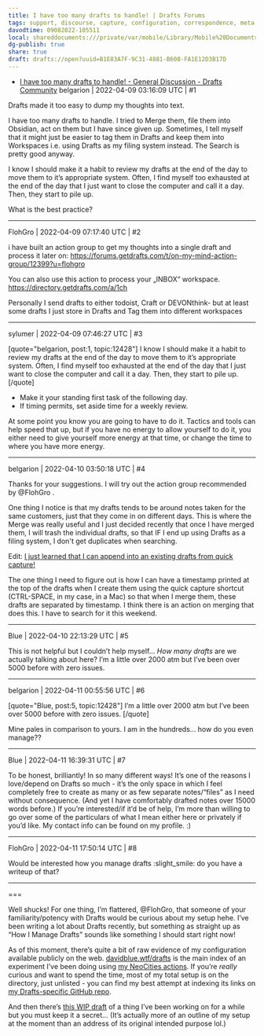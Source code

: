 ```yaml
---
title: I have too many drafts to handle! | Drafts Forums
tags: support, discourse, capture, configuration, correspondence, meta, forums
davodtime: 09082022-105511
local: shareddocuments:///private/var/mobile/Library/Mobile%20Documents/iCloud~md~obsidian/Documents/OBSHIDDIAN/drafts/B1E83A7F-9C31-4881-B608-FA1E12D3B17D.md
dg-publish: true
share: true
draft: drafts://open?uuid=B1E83A7F-9C31-4881-B608-FA1E12D3B17D
---
```

- [I have too many drafts to handle! - General Discussion - Drafts Community](https://forums.getdrafts.com/t/i-have-too-many-drafts-to-handle/12428/2)
belgarion | 2022-04-09 03:16:09 UTC | #1

Drafts made it too easy to dump my thoughts into text.

I have too many drafts to handle. I tried to Merge them, file them into Obsidian, act on them but I have since given up. Sometimes, I tell myself that it might just be easier to tag them in Drafts and keep them into Workspaces i.e. using Drafts as my filing system instead. The Search is pretty good anyway. 

I know I should make it a habit to review my drafts at the end of the day to move them to it’s appropriate system. Often, I find myself too exhausted at the end of the day that I just want to close the computer and call it a day. Then, they start to pile up. 

What is the best practice?

-------------------------

FlohGro | 2022-04-09 07:17:40 UTC | #2

i have built an action group to get my thoughts into a single draft and process it later on:
https://forums.getdrafts.com/t/on-my-mind-action-group/12399?u=flohgro

You can also use this action to process your „INBOX“ workspace.
https://directory.getdrafts.com/a/1ch

Personally I send drafts to either todoist, Craft or DEVONthink- but at least some drafts I just store in Drafts and Tag them into different workspaces

-------------------------

sylumer | 2022-04-09 07:46:27 UTC | #3

[quote="belgarion, post:1, topic:12428"]
I know I should make it a habit to review my drafts at the end of the day to move them to it’s appropriate system. Often, I find myself too exhausted at the end of the day that I just want to close the computer and call it a day. Then, they start to pile up.
[/quote]

- Make it your standing first task of the following day.
- If timing permits, set aside time for a weekly review.

At some point you know you are going to have to do it. Tactics and tools can help speed that up, but if you have no energy to allow yourself to do it, you either need to give yourself more energy at that time, or change the time to where you have more energy.

-------------------------

belgarion | 2022-04-10 03:50:18 UTC | #4

Thanks for your suggestions. I will try out the action group recommended by @FlohGro .

One thing I notice is that my drafts tends to be around notes taken for the same customers, just that they come in on different days. This is where the Merge was really useful and I just decided recently that once I have merged them, I will trash the individual drafts, so that IF I end up using Drafts as a filing system, I don't get duplicates when searching. 

Edit: [I just learned that I can append into an existing drafts from quick capture!](https://forums.getdrafts.com/t/unable-to-append-or-prepend-using-quick-capture/10449/3)

The one thing I need to figure out is how I can have a timestamp printed at the top of the drafts when I create them using the quick capture shortcut (CTRL-SPACE, in my case, in a Mac) so that when I merge them, these drafts are separated by timestamp. I think there is an action on merging that does this. I have to search for it this weekend.

-------------------------

Blue | 2022-04-10 22:13:29 UTC | #5

This is not helpful but I couldn’t help myself… *How many drafts* are we actually talking about here? I’m a little over 2000 atm but I’ve been over 5000 before with zero issues.

-------------------------

belgarion | 2022-04-11 00:55:56 UTC | #6

[quote="Blue, post:5, topic:12428"]
I’m a little over 2000 atm but I’ve been over 5000 before with zero issues.
[/quote]

Mine pales in comparison to yours. I am in the hundreds... how do you even manage??

-------------------------

Blue | 2022-04-11 16:39:31 UTC | #7

To be honest, brilliantly! In so many different ways! It’s one of the reasons I love/depend on Drafts so much - it’s the only space in which I feel completely free to create as many or as few separate notes/“files” as I need without consequence. (And yet I have comfortably drafted notes over 15000 words before.) If you’re interested/if it’d be of help, I’m more than willing to go over some of the particulars of what I mean either here or privately if you’d like. My contact info can be found on my profile. :)

-------------------------

FlohGro | 2022-04-11 17:50:14 UTC | #8

Would be interested how you manage drafts :slight_smile: do you have a writeup of that?

-------------------------

===

Well shucks! For one thing, I’m flattered, @FlohGro, that someone of your familiarity/potency with Drafts would be curious about my setup hehe. I’ve been writing a lot about Drafts recently, but something as straight up as “How I Manage Drafts” sounds like something I should start right now! 

As of this moment, there’s quite a bit of raw evidence of my configuration available publicly on the web. [davidblue.wtf/drafts](https://davidblue.wtf/drafts) is the main index of an experiment I’ve been doing using [my NeoCities actions](https://bilge.world/using-drafts-with-neocities). If you’re *really* curious and want to spend the time, most of my total setup is on the directory, just unlisted - you can find my best attempt at indexing its links on [my Drafts-specific GitHub repo](https://github.com/extratone/drafts).

And then there’s [this WIP draft](https://davidblue.wtf/drafts/56EED87E-678E-4248-8E94-31650615C69A.html) of a thing I’ve been working on for a while but you must keep it a secret... (It’s actually more of an outline of my setup at the moment than an address of its original intended purpose lol.)